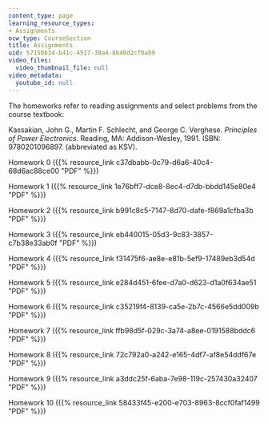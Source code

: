 ```yaml
---
content_type: page
learning_resource_types:
- Assignments
ocw_type: CourseSection
title: Assignments
uid: 5715bb34-b41c-4517-38a4-6b40d2cf0ab9
video_files:
  video_thumbnail_file: null
video_metadata:
  youtube_id: null
---
```


The homeworks refer to reading assignments and select problems from the course textbook:

Kassakian, John G., Martin F. Schlecht, and George C. Verghese. _Principles of Power Electronics_. Reading, MA: Addison-Wesley, 1991. ISBN: 9780201096897. (abbreviated as KSV).

Homework 0 ({{% resource_link c37dbabb-0c79-d6a6-40c4-68d6ac88ce00 "PDF" %}})

Homework 1 ({{% resource_link 1e76bff7-dce8-8ec4-d7db-bbdd145e80e4 "PDF" %}})

Homework 2 ({{% resource_link b991c8c5-7147-8d70-dafe-f869a1cfba3b "PDF" %}})

Homework 3 ({{% resource_link eb440015-05d3-9c83-3857-c7b38e33ab0f "PDF" %}})

Homework 4 ({{% resource_link f31475f6-ae8e-e81b-5ef9-17489eb3d54d "PDF" %}})

Homework 5 ({{% resource_link e284d451-6fee-d7a0-d623-d1a0f634ae51 "PDF" %}})

Homework 6 ({{% resource_link c35219f4-8139-ca5e-2b7c-4566e5dd009b "PDF" %}})

Homework 7 ({{% resource_link ffb98d5f-029c-3a74-a8ee-0191588bddc6 "PDF" %}})

Homework 8 ({{% resource_link 72c792a0-a242-e165-4df7-af8e54ddf67e "PDF" %}})

Homework 9 ({{% resource_link a3ddc25f-6aba-7e98-119c-257430a32407 "PDF" %}})

Homework 10 ({{% resource_link 58433f45-e200-e703-8963-8ccf0faf1499 "PDF" %}})